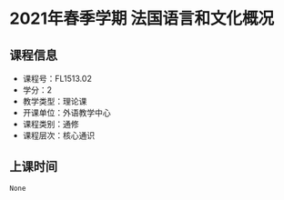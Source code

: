 # 2021年春季学期 法国语言和文化概况 






## 课程信息

- 课程号：FL1513.02
- 学分：2
- 教学类型：理论课
- 开课单位：外语教学中心
- 课程类别：通修
- 课程层次：核心通识

## 上课时间

```
None
```

